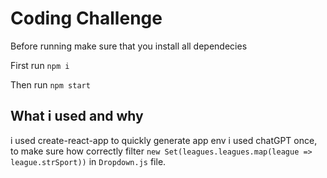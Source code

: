 # Coding Challenge

Before running make sure that you install all dependecies 

First run `npm i` 

Then run `npm start`

## What i used and why
i used create-react-app to quickly generate app env
i used chatGPT once, to make sure how correctly filter `new Set(leagues.leagues.map(league => league.strSport))` in `Dropdown.js` file.

